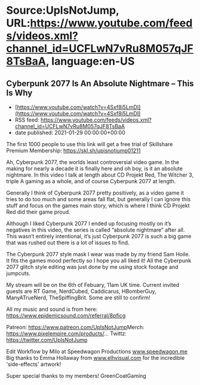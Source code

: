 # Source:UpIsNotJump, URL:https://www.youtube.com/feeds/videos.xml?channel_id=UCFLwN7vRu8M057qJF8TsBaA, language:en-US

## Cyberpunk 2077 Is An Absolute Nightmare – This Is Why
 - [https://www.youtube.com/watch?v=4Sxf8i5LmDI](https://www.youtube.com/watch?v=4Sxf8i5LmDI)
 - RSS feed: https://www.youtube.com/feeds/videos.xml?channel_id=UCFLwN7vRu8M057qJF8TsBaA
 - date published: 2021-01-29 00:00:00+00:00

The first 1000 people to use this link will get a free trial of Skillshare Premium Membership: https://skl.sh/upisnotjump01211

Ah, Cyberpunk 2077, the worlds least controversial video game. In the making for nearly a decade it is finally here and oh boy, is it an absolute nightmare. In this video I talk at length about CD Projekt Red, The Witcher 3, triple A gaming as a whole, and of course Cyberpunk 2077 at length.

Generally I think of Cyberpunk 2077 pretty positively, as a video game it tries to do too much and some areas fall flat, but generally I can ignore this stuff and focus on the games main story, which is where I think CD Projekt Red did their game proud.

Although I liked Cyberpunk 2077 I ended up focusing mostly on it’s negatives in this video, the series is called “absolute nightmare” after all. This wasn’t entirely intentional, it’s just Cyberpunk 2077 is such a big game that was rushed out there is a lot of issues to find. 

The Cyberpunk 2077 style mask I wear was made by my friend Sam Hoile. It fits the games mood perfectly so I hope you all liked it! All the Cyberpunk 2077 glitch style editing was just done by me using stock footage and jumpcuts.

My stream will be on the 6th of Febuary, 11am UK time. Current invited guests are RT Game, NerdCubed, Caddicarus, HBomberGuy, ManyATrueNerd, TheSpiffingBrit. Some are still to confirm!

All my music and sound is from here: https://www.epidemicsound.com/referral/8pficg

Patreon: https://www.patreon.com/UpIsNotJump​ 
Merch: https://www.pixelempire.com/products/​... 
Twittz: https://twitter.com/UpIsNotJump​

Edit Workflow by Milo at Speedwagon Productions www.speedwagon.me
Big thanks to Emma Hollaway from www.elhvisual.com for the incredible 'side-effects' artwork!

Super special thanks to my members!
GreenCoatGaming

